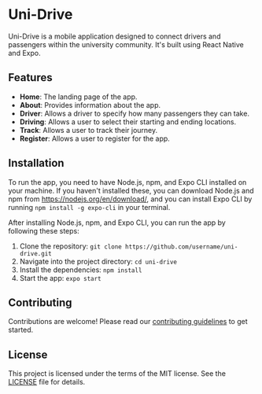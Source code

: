 # Uni-Drive

Uni-Drive is a mobile application designed to connect drivers and passengers within the university community. It's built using React Native and Expo.

## Features

- **Home**: The landing page of the app.
- **About**: Provides information about the app.
- **Driver**: Allows a driver to specify how many passengers they can take.
- **Driving**: Allows a user to select their starting and ending locations.
- **Track**: Allows a user to track their journey.
- **Register**: Allows a user to register for the app.

## Installation

To run the app, you need to have Node.js, npm, and Expo CLI installed on your machine. If you haven't installed these, you can download Node.js and npm from https://nodejs.org/en/download/, and you can install Expo CLI by running `npm install -g expo-cli` in your terminal.

After installing Node.js, npm, and Expo CLI, you can run the app by following these steps:

1. Clone the repository: `git clone https://github.com/username/uni-drive.git`
2. Navigate into the project directory: `cd uni-drive`
3. Install the dependencies: `npm install`
4. Start the app: `expo start`

## Contributing

Contributions are welcome! Please read our [contributing guidelines](CONTRIBUTING.md) to get started.

## License

This project is licensed under the terms of the MIT license. See the [LICENSE](LICENSE.md) file for details.